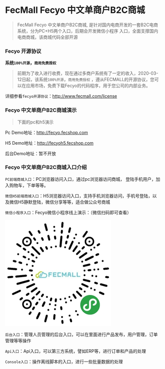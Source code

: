 FecMall Fecyo 中文单商户B2C商城
===============

> FecMall Fecyo 中文单商户B2C商城, 是针对国内电商开发的一套B2C电商系统，分为PC+H5两个入口，后期会开发微信小程序
入口，全面支撑国内电商商城，该商城代码全部开源


### Fecyo 开源协议

**系统`100%开源`，`商用免费授权`**

> 前期为了收入进行收费，现在通过多商户系统有了一定的收入，2020-03-12日起，该系统`100%开源`，`商用免费授权`
，遵从FECMALL的开源协议，您可以在应用市场，免费下载Fecyo的代码程序，用于您公司的内部业务。

详细参看`fecyo开源协议`：http://www.fecmall.com/license



### Fecyo 中文单商户B2C商城演示

> 下面的pc和h5演示

Pc Demo地址：http://fecyo.fecshop.com

H5 Demo地址：http://fecyoh5.fecshop.com

后台Demo地址：暂不开放




### Fecyo 中文单商户B2C商城入口介绍

`PC前端商城入口`：PC浏览器访问入口，通过pc浏览器访问商城， 登陆手机用户，加入购物车，下单等等。

`微信H5前端商城入口`：H5浏览器访问入口，支持手机浏览器访问，手机号登陆，以及微信H5静默登陆，微信分享等等，适合做公众号商城

`微信小程序入口`：Fecyo微信小程序线上演示：（微信扫码即可查看）

![](images/gh_cbfe7e8cdbe1_344.jpg)

`后台入口`：管理人员管理的后台入口，可以在里面进行产品发布，用户管理，订单管理等等操作

`Api入口`：Api入口，可以第三方系统，譬如ERP等，进行订单和产品的处理

`Console入口`：操作离线脚本的入口，进行一些批量数据的处理

















